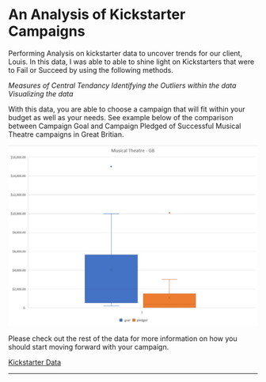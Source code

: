 # An Analysis of Kickstarter Campaigns
Performing Analysis on kickstarter data to uncover trends for our client, Louis. In this data, I was able to able to shine light on Kickstarters that were to Fail or Succeed by using the following methods.

*Measures of Central Tendancy*
*Identifying the Outliers within the data*
*Visualizing the data*

With this data, you are able to choose a campaign that will fit within your budget as well as your needs. See example below of the comparison between Campaign Goal and Campaign Pledged of Successful Musical Theatre campaigns in Great Britian.

![Musical Theatre - GB](GoalvsPledge_Comparison.png)

Please check out the rest of the data for more information on how you should start moving forward with your campaign.

[Kickstarter Data](https://github.com/JGarza4903/Kickstarter-Analysis/blob/4f1760bc97eddbc64967a2260f3429218c03708b/Successful%20US%20Kickstarters/Successful%20US%20Kickstarters.xlsx)

---
